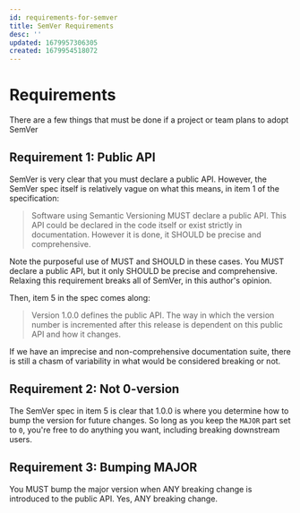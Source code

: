 ```yaml
---
id: requirements-for-semver
title: SemVer Requirements
desc: ''
updated: 1679957306305
created: 1679954518072
---
```

# Requirements
There are a few things that must be done if a project or team plans to adopt SemVer

## Requirement 1: Public API
SemVer is very clear that you must declare a public API. However, the SemVer spec itself is relatively vague on what this means, in item 1 of the specification:

> Software using Semantic Versioning MUST declare a public API. This API could be declared in the code itself or exist strictly in documentation. However it is done, it SHOULD be precise and comprehensive.

Note the purposeful use of MUST and SHOULD in these cases. You MUST declare a public API, but it only SHOULD be precise and comprehensive. Relaxing this requirement breaks all of SemVer, in this author's opinion. 

Then, item 5 in the spec comes along: 

> Version 1.0.0 defines the public API. The way in which the version number is incremented after this release is dependent on this public API and how it changes.

If we have an imprecise and non-comprehensive documentation suite, there is still a chasm of variability in what would be considered breaking or not. 

## Requirement 2: Not 0-version
The SemVer spec in item 5 is clear that 1.0.0 is where you determine how to bump the version for future changes. So long as you keep the `MAJOR` part set to `0`, you're free to do anything you want, including breaking downstream users. 

## Requirement 3: Bumping MAJOR
You MUST bump the major version when ANY breaking change is introduced to the public API. Yes, ANY breaking change. 

